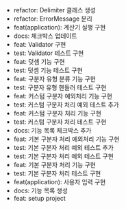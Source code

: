 - refactor: Delimiter 클래스 생성
- refactor: ErrorMessage 분리
- feat(application): 계산기 실행 구현
- docs: 체크박스 업데이트
- feat: Validator 구현
- test: Validator 테스트 구현
- feat: 덧셈 기능 구현
- test: 덧셈 기능 테스트 구현
- feat: 구분자 유형 분류 기능 구현
- test: 구분자 유형 핸들러 테스트 구현
- feat: 커스텀 구분자 예외처리 기능 구현
- test: 커스텀 구분자 처리 예외 테스트 추가
- feat: 커스텀 구분자 처리 기능 구현
- test: 커스텀 구분자 처리 테스트 구현
- docs: 기능 목록 체크박스 추가
- feat: 기본 구분자 처리 예외처리 기능 구현
- test: 기본 구분자 처리 예외 테스트 추가
- test: 기본 구분자 처리 예외 테스트 구현
- feat: 기본 구분자 처리 기능 구현
- test: 기본 구분자 처리 테스트 구현
- feat(application): 사용자 입력 구현
- docs: 기능 목록 생성
- feat: setup project
